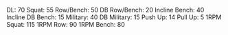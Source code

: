 DL: 70
 Squat: 55
 Row/Bench: 50
 DB Row/Bench: 20
 Incline Bench: 40
 Incline DB Bench: 15
 Military: 40
 DB Military: 15
 Push Up: 14
 Pull Up: 5
 1RPM Squat: 115
 1RPM Row: 90
 1RPM Bench: 80
